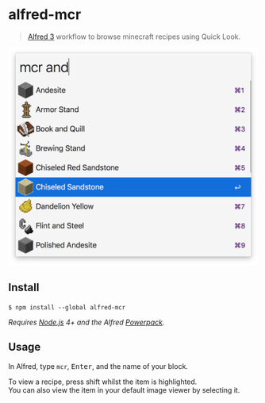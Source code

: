 # alfred-mcr

> [Alfred 3](https://www.alfredapp.com) workflow to browse minecraft recipes using Quick Look.

<img src="screenshot.png" width="694">

## Install

``
$ npm install --global alfred-mcr
``

*Requires [Node.js](https://nodejs.org) 4+ and the Alfred [Powerpack](https://www.alfredapp.com/powerpack/).*

## Usage

In Alfred, type `mcr`, <kbd>Enter</kbd>, and the name of your block.

To view a recipe, press shift whilst the item is highlighted.  
You can also view the item in your default image viewer by selecting it.
